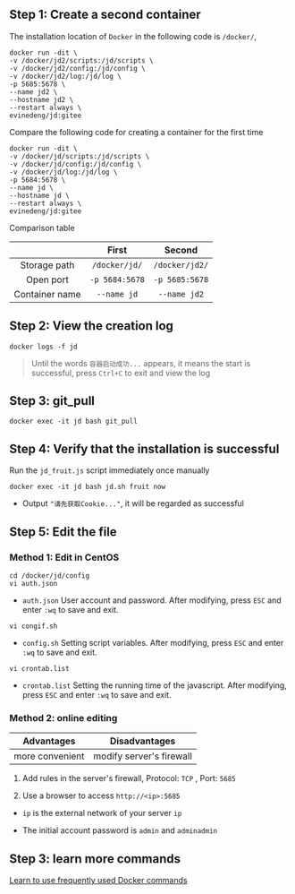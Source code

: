 ## Step 1: Create a second container

The installation location of `Docker` in the following code is `/docker/`,

```
docker run -dit \
-v /docker/jd2/scripts:/jd/scripts \
-v /docker/jd2/config:/jd/config \
-v /docker/jd2/log:/jd/log \
-p 5685:5678 \
--name jd2 \
--hostname jd2 \
--restart always \
evinedeng/jd:gitee
```

Compare the following code for creating a container for the first time

```
docker run -dit \
-v /docker/jd/scripts:/jd/scripts \
-v /docker/jd/config:/jd/config \
-v /docker/jd/log:/jd/log \
-p 5684:5678 \
--name jd \
--hostname jd \
--restart always \
evinedeng/jd:gitee
```

Comparison table

||First|Second|
|:-:|:-:|:-:|
|Storage path|`/docker/jd/`|`/docker/jd2/`|
|Open port|`-p 5684:5678`|`-p 5685:5678`|
|Container name|`--name jd`|`--name jd2`|

## Step 2: View the creation log

```
docker logs -f jd
```

> Until the words `容器启动成功...` appears, it means the start is successful, press `Ctrl+C` to exit and view the log

## Step 3: git_pull

```
docker exec -it jd bash git_pull
```

## Step 4: Verify that the installation is successful

Run the `jd_fruit.js` script immediately once manually

```
docker exec -it jd bash jd.sh fruit now
```

- Output `"请先获取Cookie..."`, it will be regarded as successful

## Step 5: Edit the file

### Method 1: Edit in CentOS

```
cd /docker/jd/config
vi auth.json
```

-  `auth.json` User account and password. After modifying, press `ESC` and enter `:wq` to save and exit.

```
vi congif.sh
```

- `config.sh` Setting script variables.  After modifying, press `ESC` and enter `:wq` to save and exit.

```
vi crontab.list
```

- `crontab.list` Setting the running time of the javascript.  After modifying, press `ESC` and enter `:wq` to save and exit.

### Method 2: online editing

|Advantages|Disadvantages|
|:-:|:-:|
|more convenient|modify server's firewall|

1. Add rules in the server's firewall, Protocol: `TCP` , Port: `5685`

2. Use a browser to access `http://<ip>:5685`

- `ip` is the external network of your server `ip`

- The initial account password is `admin` and `adminadmin`

## Step 3: learn more commands

[Learn to use frequently used Docker commands](https://github.com/chiupam/Notes/blob/main/JD-v3/Command.md)

